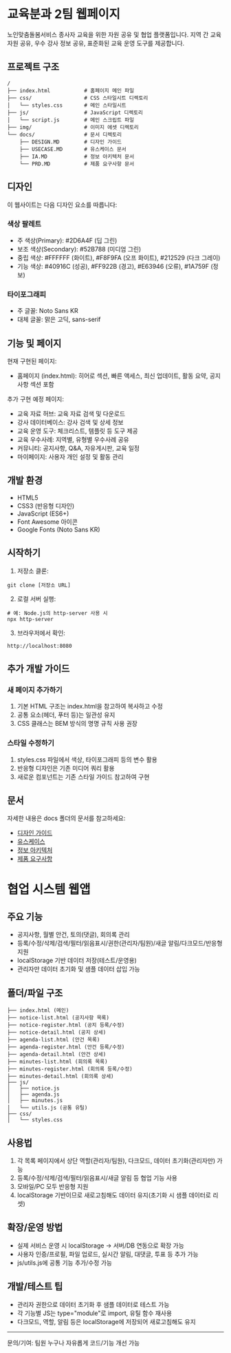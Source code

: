 # 교육분과 2팀 웹페이지

노인맞춤돌봄서비스 종사자 교육을 위한 자원 공유 및 협업 플랫폼입니다. 지역 간 교육 자원 공유, 우수 강사 정보 공유, 표준화된 교육 운영 도구를 제공합니다.

## 프로젝트 구조

```
/
├── index.html           # 홈페이지 메인 파일
├── css/                 # CSS 스타일시트 디렉토리
│   └── styles.css       # 메인 스타일시트
├── js/                  # JavaScript 디렉토리
│   └── script.js        # 메인 스크립트 파일
├── img/                 # 이미지 에셋 디렉토리
└── docs/                # 문서 디렉토리
    ├── DESIGN.MD        # 디자인 가이드
    ├── USECASE.MD       # 유스케이스 문서
    ├── IA.MD            # 정보 아키텍처 문서
    └── PRD.MD           # 제품 요구사항 문서
```

## 디자인

이 웹사이트는 다음 디자인 요소를 따릅니다:

### 색상 팔레트
- 주 색상(Primary): #2D6A4F (딥 그린)
- 보조 색상(Secondary): #52B788 (미디엄 그린)
- 중립 색상: #FFFFFF (화이트), #F8F9FA (오프 화이트), #212529 (다크 그레이)
- 기능 색상: #40916C (성공), #FF922B (경고), #E63946 (오류), #1A759F (정보)

### 타이포그래피
- 주 글꼴: Noto Sans KR
- 대체 글꼴: 맑은 고딕, sans-serif

## 기능 및 페이지

현재 구현된 페이지:
- 홈페이지 (index.html): 히어로 섹션, 빠른 액세스, 최신 업데이트, 활동 요약, 공지사항 섹션 포함

추가 구현 예정 페이지:
- 교육 자료 허브: 교육 자료 검색 및 다운로드
- 강사 데이터베이스: 강사 검색 및 상세 정보
- 교육 운영 도구: 체크리스트, 템플릿 등 도구 제공
- 교육 우수사례: 지역별, 유형별 우수사례 공유
- 커뮤니티: 공지사항, Q&A, 자유게시판, 교육 일정
- 마이페이지: 사용자 개인 설정 및 활동 관리

## 개발 환경

- HTML5
- CSS3 (반응형 디자인)
- JavaScript (ES6+)
- Font Awesome 아이콘
- Google Fonts (Noto Sans KR)

## 시작하기

1. 저장소 클론:
```
git clone [저장소 URL]
```

2. 로컬 서버 실행:
```
# 예: Node.js의 http-server 사용 시
npx http-server
```

3. 브라우저에서 확인:
```
http://localhost:8080
```

## 추가 개발 가이드

### 새 페이지 추가하기
1. 기본 HTML 구조는 index.html을 참고하여 복사하고 수정
2. 공통 요소(헤더, 푸터 등)는 일관성 유지
3. CSS 클래스는 BEM 방식의 명명 규칙 사용 권장

### 스타일 수정하기
1. styles.css 파일에서 색상, 타이포그래피 등의 변수 활용
2. 반응형 디자인은 기존 미디어 쿼리 활용
3. 새로운 컴포넌트는 기존 스타일 가이드 참고하여 구현

## 문서

자세한 내용은 docs 폴더의 문서를 참고하세요:
- [디자인 가이드](docs/DESIGN.MD)
- [유스케이스](docs/USECASE.MD)
- [정보 아키텍처](docs/IA.MD)
- [제품 요구사항](docs/PRD.MD)

# 협업 시스템 웹앱

## 주요 기능
- 공지사항, 월별 안건, 토의(댓글), 회의록 관리
- 등록/수정/삭제/검색/필터/읽음표시/권한(관리자/팀원)/새글 알림/다크모드/반응형 지원
- localStorage 기반 데이터 저장(테스트/운영용)
- 관리자만 데이터 초기화 및 샘플 데이터 삽입 가능

## 폴더/파일 구조
```
├── index.html (메인)
├── notice-list.html (공지사항 목록)
├── notice-register.html (공지 등록/수정)
├── notice-detail.html (공지 상세)
├── agenda-list.html (안건 목록)
├── agenda-register.html (안건 등록/수정)
├── agenda-detail.html (안건 상세)
├── minutes-list.html (회의록 목록)
├── minutes-register.html (회의록 등록/수정)
├── minutes-detail.html (회의록 상세)
├── js/
│   ├── notice.js
│   ├── agenda.js
│   ├── minutes.js
│   └── utils.js (공통 유틸)
├── css/
│   └── styles.css
```

## 사용법
1. 각 목록 페이지에서 상단 역할(관리자/팀원), 다크모드, 데이터 초기화(관리자만) 가능
2. 등록/수정/삭제/검색/필터/읽음표시/새글 알림 등 협업 기능 사용
3. 모바일/PC 모두 반응형 지원
4. localStorage 기반이므로 새로고침해도 데이터 유지(초기화 시 샘플 데이터로 리셋)

## 확장/운영 방법
- 실제 서비스 운영 시 localStorage → 서버/DB 연동으로 확장 가능
- 사용자 인증/프로필, 파일 업로드, 실시간 알림, 대댓글, 투표 등 추가 가능
- js/utils.js에 공통 기능 추가/수정 가능

## 개발/테스트 팁
- 관리자 권한으로 데이터 초기화 후 샘플 데이터로 테스트 가능
- 각 기능별 JS는 type="module"로 import, 유틸 함수 재사용
- 다크모드, 역할, 알림 등은 localStorage에 저장되어 새로고침해도 유지

---

문의/기여: 팀원 누구나 자유롭게 코드/기능 개선 가능 